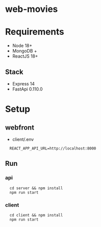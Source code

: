 # web-movies
 # Requirements
 - Node 18+
 - MongoDB +
 - ReactJS 18+

## Stack
- Express 14
- FastApi 0.110.0

# Setup
  ## webfront
  - client/.env
  ```
    REACT_APP_API_URL=http://localhost:8000
  ```
## Run
 ### api
  ```
    cd server && npm install
    npm run start
  ```
  ### client
  ```
    cd client && npm install
    npm run start
  ```
